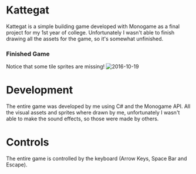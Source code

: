 # Kattegat

Kattegat is a simple building game developed with Monogame as a final project for my 1st year of college.
Unfortunately I wasn't able to finish drawing all the assets for the game, so it's somewhat unfinished.

### Finished Game

Notice that some tile sprites are missing!
![2016-10-19](https://user-images.githubusercontent.com/17280945/28999653-a6adddba-7a46-11e7-94bc-1533856cb0e5.png)


# Development

The entire game was developed by me using C# and the Monogame API.
All the visual assets and sprites where drawn by me, unfortunately I wasn't able to make the sound effects, so those were made by others.

# Controls

The entire game is controlled by the keyboard (Arrow Keys, Space Bar and Escape).
